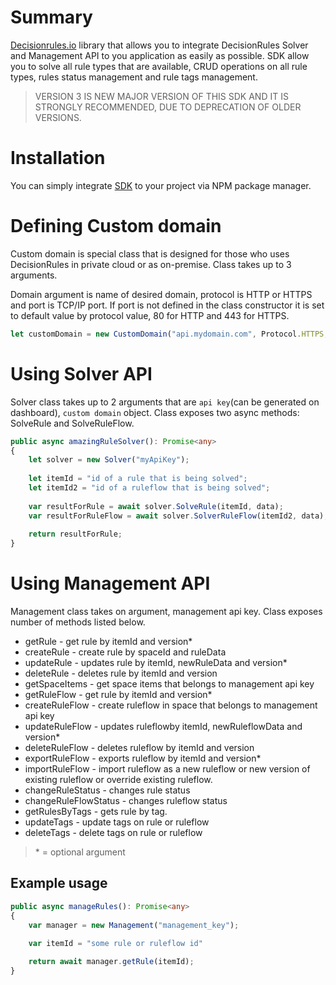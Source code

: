 # Summary
[Decisionrules.io](https://decisionrules.io/) library that allows you to integrate DecisionRules Solver and Management API to you application as easily as possible. SDK allow you to solve all rule types that are available, CRUD operations on all rule types, rules status management and rule tags management.
> VERSION 3 IS NEW MAJOR VERSION OF THIS SDK AND IT IS STRONGLY RECOMMENDED, DUE TO DEPRECATION OF OLDER VERSIONS.

# Installation
You can simply integrate [SDK](https://www.npmjs.com/package/@decisionrules/decisionrules-js) to your project via NPM package manager.
# Defining Custom domain
Custom domain is special class that is designed for those who uses DecisionRules in private cloud or as on-premise. Class takes up to 3 arguments.

Domain argument is name of desired domain, protocol is HTTP or HTTPS and port is TCP/IP port.
If port is not defined in the class constructor it is set to default value by protocol value, 80 for HTTP and 443 for HTTPS.
```typescript
let customDomain = new CustomDomain("api.mydomain.com", Protocol.HTTPS, 443); 
```
# Using Solver API
Solver class takes up to 2 arguments that are `api key`(can be generated on dashboard), `custom domain` object. Class exposes two async methods: SolveRule and SolveRuleFlow.
```typescript
public async amazingRuleSolver(): Promise<any> 
{
	let solver = new Solver("myApiKey");
	
	let itemId = "id of a rule that is being solved";
	let itemId2 = "id of a ruleflow that is being solved";
	
	var resultForRule = await solver.SolveRule(itemId, data);
	var resultForRuleFlow = await solver.SolverRuleFlow(itemId2, data);
	
	return resultForRule;
}
```
# Using Management API
Management class takes on argument, management api key. Class exposes number of methods listed below.

- getRule - get rule by itemId and version*
- createRule - create rule by spaceId and ruleData
- updateRule - updates rule by itemId, newRuleData and version*
- deleteRule - deletes rule by itemId and version
- getSpaceItems - get space items that belongs to management api key
- getRuleFlow - get rule by itemId and version*
- createRuleFlow - create ruleflow in space that belongs to management api key
- updateRuleFlow - updates ruleflowby itemId, newRuleflowData and version*
- deleteRuleFlow - deletes ruleflow by itemId and version
- exportRuleFlow - exports ruleflow by itemId and version*
- importRuleFlow - import ruleflow as a new ruleflow or new version of existing ruleflow or override existing ruleflow.
- changeRuleStatus - changes rule status
- changeRuleFlowStatus - changes ruleflow status
- getRulesByTags - gets rule by tag.
- updateTags - update tags on rule or ruleflow
- deleteTags - delete tags on rule or ruleflow

> \* = optional argument

## Example usage
```typescript
public async manageRules(): Promise<any>
{
	var manager = new Management("management_key");
	
	var itemId = "some rule or ruleflow id"

	return await manager.getRule(itemId);
} 
```